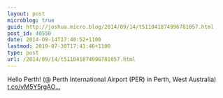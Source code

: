 ```yaml
---
layout: post
microblog: true
guid: http://joshua.micro.blog/2014/09/14/t511041874996781057.html
post_id: 40550
date: 2014-09-14T17:40:52+1100
lastmod: 2019-07-30T17:41:46+1100
type: post
url: /2014/09/14/t511041874996781057.html
---
```

Hello Perth! (@ Perth International Airport (PER) in Perth, West Australia) [t.co/yM5Y5rgAO...](https://t.co/yM5Y5rgAO0)
